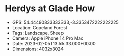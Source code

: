 # Herdys at Glade How

- GPS: 54.44490833333333,-3.3353472222222225
- Location: Copeland Forest
- Tags: Landscape, Sheep
- Camera: Apple iPhone 14 Pro Max
- Date: 2023-02-05T13:55:33.000+00:00
- Dimensions: 4032x3024

